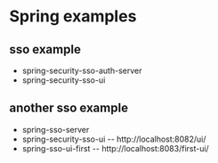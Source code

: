 # Spring examples

## sso example
- spring-security-sso-auth-server
- spring-security-sso-ui

## another sso example
- spring-sso-server
- spring-security-sso-ui
-- http://localhost:8082/ui/
- spring-sso-ui-first
-- http://localhost:8083/first-ui/